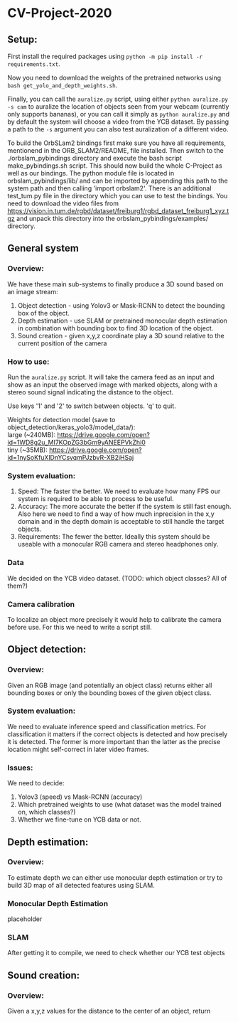 # CV-Project-2020

## Setup:
First install the required packages using `python -m pip install -r requirements.txt`.

Now you need to download the weights of the pretrained networks using `bash get_yolo_and_depth_weights.sh`.

Finally, you can call the `auralize.py` script, using either `python auralize.py -s cam` to auralize the location of 
objects seen from your webcam (currently only supports bananas), or you can call it simply as `python auralize.py` and
by default the system will choose a video from the YCB dataset. By passing a path to the `-s` argument you can also 
test auralization of a different video.

To build the OrbSLam2 bindings first make sure you have all requirements, mentionend in the ORB_SLAM2/README, file installed. Then switch to the ./orbslam_pybindings directory and execute the bash script make_pybindings.sh script. This should now build the whole C-Project as well as our bindings. The python module file is located in orbslam_pybindings/lib/ and can be imported by appending this path to the system path and then calling 'import orbslam2'. 
There is an additional test_tum.py file in the directory which you can use to test the bindings. You need to download the video files from https://vision.in.tum.de/rgbd/dataset/freiburg1/rgbd_dataset_freiburg1_xyz.tgz and unpack this directory into the orbslam_pybindings/examples/ directory.

## General system
### Overview:
We have these main sub-systems to finally produce a 3D sound based on an image stream:
1. Object detection - using Yolov3 or Mask-RCNN to detect the bounding box of the object.
2. Depth estimation - use SLAM or pretrained monocular depth estimation in combination with bounding box to find 3D location of the object.
3. Sound creation - given x,y,z coordinate play a 3D sound relative to the current position of the camera
### How to use:
Run the `auralize.py` script. It will take the camera feed as an input and show as an input the observed image with marked objects, along with a stereo sound signal indicating the distance to the object.

Use keys '1' and '2' to switch between objects. 'q' to quit.

Weights for detection model (save to object_detection/keras_yolo3/model_data/):  
large (~240MB): https://drive.google.com/open?id=1WD8g2u_MI7KOpZG3bGm9yANEEPVkZhi0  
tiny (~35MB): https://drive.google.com/open?id=1nySoKfuXlDnYCsvqmPJzbvR-XB2jHSaj
### System evaluation:
1. Speed: The faster the better. We need to evaluate how many FPS our system is required to be able to process to be useful.
2. Accuracy: The more accurate the better if the system is still fast enough. Also here we need to find a way of how much inprecision in the x,y domain and in the depth domain is acceptable to still handle the target objects.
3. Requirements: The fewer the better. Ideally this system should be useable with a monocular RGB camera and stereo headphones only.
### Data
We decided on the YCB video dataset. (TODO: which object classes? All of them?)
### Camera calibration
To localize an object more precisely it would help to calibrate the camera before use. For this we need to write a script still.

## Object detection:
### Overview:
Given an RGB image (and potentially an object class) returns either all bounding boxes or only the bounding boxes of the given object class.
### System evaluation:
We need to evaluate inference speed and classification metrics. For classification it matters if the correct objects is detected and how precisely it is detected. The former is more important than the latter as the precise location might self-correct in later video frames.
### Issues:
We need to decide:
  1. Yolov3 (speed) vs Mask-RCNN (accuracy)
  2. Which pretrained weights to use (what dataset was the model trained on, which classes?)
  3. Whether we fine-tune on YCB data or not.
  
## Depth estimation:
### Overview:
To estimate depth we can either use monocular depth estimation or try to build 3D map of all detected features using SLAM.
### Monocular Depth Estimation
placeholder
### SLAM
After getting it to compile, we need to check whether our YCB test objects

## Sound creation:
### Overview:
Given a x,y,z values for the distance to the center of an object, return

